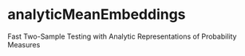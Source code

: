 # analyticMeanEmbeddings
Fast Two-Sample Testing with Analytic Representations of Probability Measures
